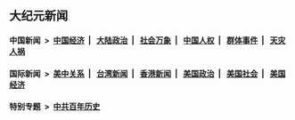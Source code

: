 ## 大纪元新闻

#### 中国新闻 &nbsp;>&nbsp; [中国经济](indexes/ncid283/README.md?05271245) &nbsp;| &nbsp; [大陆政治](indexes/ncid277/README.md?05271245) &nbsp;| &nbsp; [社会万象](indexes/ncid282/README.md?05271245) &nbsp;| &nbsp; [中国人权](indexes/ncid278/README.md?05271245) &nbsp;| &nbsp; [群体事件](indexes/ncid279/README.md?05271245) &nbsp;| &nbsp; [天灾人祸](indexes/ncid280/README.md?05271245)

#### 国际新闻 &nbsp;>&nbsp; [美中关系](indexes/nf1412576/README.md?05271245) &nbsp;| &nbsp; [台湾新闻](indexes/ncid1349361/README.md?05271245) &nbsp;| &nbsp; [香港新闻](indexes/ncid1349362/README.md?05271245) &nbsp;| &nbsp; [美国政治](indexes/ncid1078159/README.md?05271245) &nbsp;| &nbsp; [美国社会](indexes/ncid1078160/README.md?05271245) &nbsp;| &nbsp; [美国经济](indexes/ncid1078158/README.md?05271245)

#### 特别专题 &nbsp;>&nbsp; [中共百年历史](https://github.com/easy2view/epoch-special/blob/master/README.md?05271245)  
